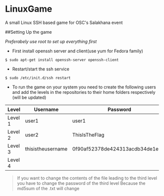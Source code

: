 # LinuxGame
A small Linux SSH based game for OSC's Salakhana event

##Setting Up the game 

*Preferabely use root to set up everything first*

* First install openssh server and client(use yum for Fedora family)
```
$ sudo apt-get install openssh-server openssh-client
```
* Restart/start the ssh service 
```
$ sudo /etc/init.d/ssh restart
```
* To run the game on your system you need to create the following users and add the levels in the repositories to their home folders respectively (will be updated)

| Level | Username | Password | 
|-------|----------|----------|
|Level 1|  user1   |  user1   |
|Level 2|  user2   | ThisIsTheFlag|
|Level 3|  thisistheusername | 0f90af52378de424313acdb34de1e16f |
|Level 4 |      |      |

>If you want to change the contents of the file leading to the third level you have to change the password of the third level 
>Because the md5sum of the .txt will change




